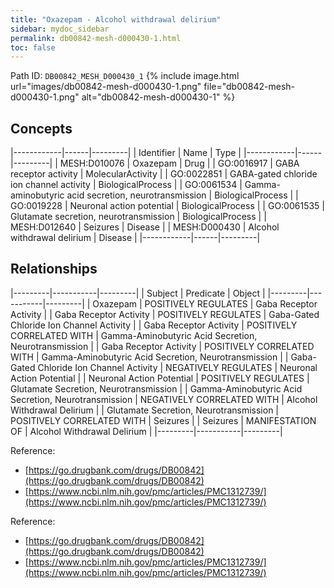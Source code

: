 ```yaml
---
title: "Oxazepam - Alcohol withdrawal delirium"
sidebar: mydoc_sidebar
permalink: db00842-mesh-d000430-1.html
toc: false 
---
```



Path ID: `DB00842_MESH_D000430_1`
{% include image.html url="images/db00842-mesh-d000430-1.png" file="db00842-mesh-d000430-1.png" alt="db00842-mesh-d000430-1" %}

## Concepts

|------------|------|---------|
| Identifier | Name | Type    |
|------------|------|---------|
| MESH:D010076 | Oxazepam | Drug |
| GO:0016917 | GABA receptor activity | MolecularActivity |
| GO:0022851 | GABA-gated chloride ion channel activity | BiologicalProcess |
| GO:0061534 | Gamma-aminobutyric acid secretion, neurotransmission | BiologicalProcess |
| GO:0019228 | Neuronal action potential | BiologicalProcess |
| GO:0061535 | Glutamate secretion, neurotransmission | BiologicalProcess |
| MESH:D012640 | Seizures | Disease |
| MESH:D000430 | Alcohol withdrawal delirium | Disease |
|------------|------|---------|

## Relationships

|---------|-----------|---------|
| Subject | Predicate | Object  |
|---------|-----------|---------|
| Oxazepam | POSITIVELY REGULATES | Gaba Receptor Activity |
| Gaba Receptor Activity | POSITIVELY REGULATES | Gaba-Gated Chloride Ion Channel Activity |
| Gaba Receptor Activity | POSITIVELY CORRELATED WITH | Gamma-Aminobutyric Acid Secretion, Neurotransmission |
| Gaba Receptor Activity | POSITIVELY CORRELATED WITH | Gamma-Aminobutyric Acid Secretion, Neurotransmission |
| Gaba-Gated Chloride Ion Channel Activity | NEGATIVELY REGULATES | Neuronal Action Potential |
| Neuronal Action Potential | POSITIVELY REGULATES | Glutamate Secretion, Neurotransmission |
| Gamma-Aminobutyric Acid Secretion, Neurotransmission | NEGATIVELY CORRELATED WITH | Alcohol Withdrawal Delirium |
| Glutamate Secretion, Neurotransmission | POSITIVELY CORRELATED WITH | Seizures |
| Seizures | MANIFESTATION OF | Alcohol Withdrawal Delirium |
|---------|-----------|---------|

Reference: 
  - [https://go.drugbank.com/drugs/DB00842](https://go.drugbank.com/drugs/DB00842)
  - [https://www.ncbi.nlm.nih.gov/pmc/articles/PMC1312739/](https://www.ncbi.nlm.nih.gov/pmc/articles/PMC1312739/)

Reference: 
  - [https://go.drugbank.com/drugs/DB00842](https://go.drugbank.com/drugs/DB00842)
  - [https://www.ncbi.nlm.nih.gov/pmc/articles/PMC1312739/](https://www.ncbi.nlm.nih.gov/pmc/articles/PMC1312739/)
